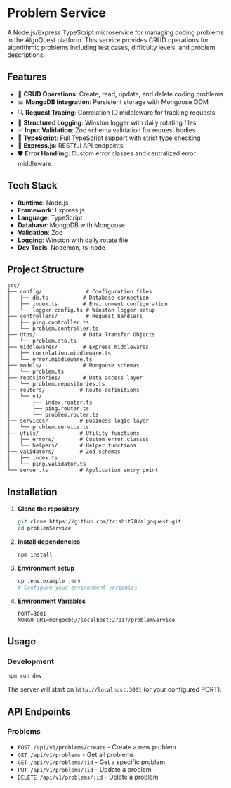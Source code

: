 # Problem Service

A Node.js/Express TypeScript microservice for managing coding problems in the AlgoQuest platform. This service provides CRUD operations for algorithmic problems including test cases, difficulty levels, and problem descriptions.

## Features

- 🔧 **CRUD Operations**: Create, read, update, and delete coding problems
- 📊 **MongoDB Integration**: Persistent storage with Mongoose ODM
- 🔍 **Request Tracing**: Correlation ID middleware for tracking requests
- 📝 **Structured Logging**: Winston logger with daily rotating files
- ✅ **Input Validation**: Zod schema validation for request bodies
- 🎯 **TypeScript**: Full TypeScript support with strict type checking
- 🚀 **Express.js**: RESTful API endpoints
- 🛡️ **Error Handling**: Custom error classes and centralized error middleware

## Tech Stack

- **Runtime**: Node.js
- **Framework**: Express.js
- **Language**: TypeScript
- **Database**: MongoDB with Mongoose
- **Validation**: Zod
- **Logging**: Winston with daily rotate file
- **Dev Tools**: Nodemon, ts-node

## Project Structure

```
src/
├── config/              # Configuration files
│   ├── db.ts           # Database connection
│   ├── index.ts        # Environment configuration
│   └── logger.config.ts # Winston logger setup
├── controllers/         # Request handlers
│   ├── ping.controller.ts
│   └── problem.controller.ts
├── dtos/               # Data Transfer Objects
│   └── problem.dto.ts
├── middlewares/        # Express middlewares
│   ├── correlation.middleware.ts
│   └── error.middleware.ts
├── models/             # Mongoose schemas
│   └── problem.ts
├── repositories/       # Data access layer
│   └── problem.repositories.ts
├── routers/           # Route definitions
│   └── v1/
│       ├── index.router.ts
│       ├── ping.router.ts
│       └── problem.router.ts
├── services/          # Business logic layer
│   └── problem.service.ts
├── utils/             # Utility functions
│   ├── errors/        # Custom error classes
│   └── helpers/       # Helper functions
├── validators/        # Zod schemas
│   ├── index.ts
│   └── ping.validator.ts
└── server.ts          # Application entry point
```

## Installation

1. **Clone the repository**
   ```bash
   git clone https://github.com/trishit78/algoquest.git
   cd problemService
   ```

2. **Install dependencies**
   ```bash
   npm install
   ```

3. **Environment setup**
   ```bash
   cp .env.example .env
   # Configure your environment variables
   ```

4. **Environment Variables**
   ```env
   PORT=3001
   MONGO_URI=mongodb://localhost:27017/problemService
   ```

## Usage

### Development
```bash
npm run dev
```

The server will start on `http://localhost:3001` (or your configured PORT).

## API Endpoints
### Problems
- `POST /api/v1/problems/create` - Create a new problem
- `GET /api/v1/problems` - Get all problems
- `GET /api/v1/problems/:id` - Get a specific problem
- `PUT /api/v1/problems/:id` - Update a problem
- `DELETE /api/v1/problems/:id` - Delete a problem
